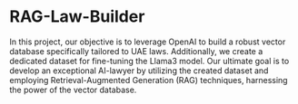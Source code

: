 # RAG-Law-Builder

In this project, our objective is to leverage OpenAI to build a robust vector database specifically tailored to UAE laws. Additionally, we create a dedicated dataset for fine-tuning the Llama3 model. Our ultimate goal is to develop an exceptional AI-lawyer by utilizing the created dataset and employing Retrieval-Augmented Generation (RAG) techniques, harnessing the power of the vector database.
